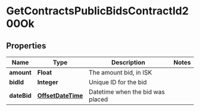 
# GetContractsPublicBidsContractId200Ok

## Properties
Name | Type | Description | Notes
------------ | ------------- | ------------- | -------------
**amount** | **Float** | The amount bid, in ISK | 
**bidId** | **Integer** | Unique ID for the bid | 
**dateBid** | [**OffsetDateTime**](OffsetDateTime.md) | Datetime when the bid was placed | 



